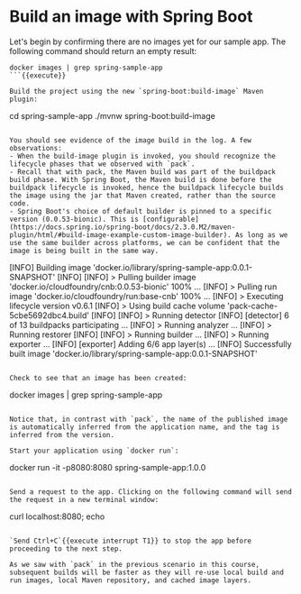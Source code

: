 # Build an image with Spring Boot

Let's begin by confirming there are no images yet for our sample app. The following command should return an empty result: 
```
docker images | grep spring-sample-app
```{{execute}}

Build the project using the new `spring-boot:build-image` Maven plugin:
```
cd spring-sample-app
./mvnw spring-boot:build-image
```{{execute}}

You should see evidence of the image build in the log. A few observations:
- When the build-image plugin is invoked, you should recognize the lifecycle phases that we observed with `pack`. 
- Recall that with pack, the Maven build was part of the buildpack build phase. With Spring Boot, the Maven build is done before the buildpack lifecycle is invoked, hence the buildpack lifecycle builds the image using the jar that Maven created, rather than the source code.
- Spring Boot's choice of default builder is pinned to a specific version (0.0.53-bionic). This is [configurable](https://docs.spring.io/spring-boot/docs/2.3.0.M2/maven-plugin/html/#build-image-example-custom-image-builder). As long as we use the same builder across platforms, we can be confident that the image is being built in the same way.
```
[INFO] Building image 'docker.io/library/spring-sample-app:0.0.1-SNAPSHOT'
[INFO]
[INFO]  > Pulling builder image 'docker.io/cloudfoundry/cnb:0.0.53-bionic' 100%
...
[INFO]  > Pulling run image 'docker.io/cloudfoundry/run:base-cnb' 100%
...
[INFO]  > Executing lifecycle version v0.6.1
[INFO]  > Using build cache volume 'pack-cache-5cbe5692dbc4.build'
[INFO]
[INFO]  > Running detector
[INFO]     [detector]    6 of 13 buildpacks participating
...
[INFO]  > Running analyzer
...
[INFO]  > Running restorer
[INFO]
[INFO]  > Running builder
...
[INFO]  > Running exporter
...
[INFO]     [exporter]    Adding 6/6 app layer(s)
...
[INFO] Successfully built image 'docker.io/library/spring-sample-app:0.0.1-SNAPSHOT'
```

Check to see that an image has been created:
```
docker images | grep spring-sample-app
```{{execute}}

Notice that, in contrast with `pack`, the name of the published image is automatically inferred from the application name, and the tag is inferred from the version.

Start your application using `docker run`:
```
docker run -it -p8080:8080 spring-sample-app:1.0.0
```{{execute}}

Send a request to the app. Clicking on the following command will send the request in a new terminal window:
```
curl localhost:8080; echo
```{{execute T2}}

`Send Ctrl+C`{{execute interrupt T1}} to stop the app before proceeding to the next step.

As we saw with `pack` in the previous scenario in this course, subsequent builds will be faster as they will re-use local build and run images, local Maven repository, and cached image layers.